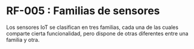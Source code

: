 # RF-005 : Familias de sensores

Los sensores IoT se clasifican en tres familias, cada una de las cuales comparte cierta funcionalidad, pero dispone de otras diferentes entre una familia y otra.
